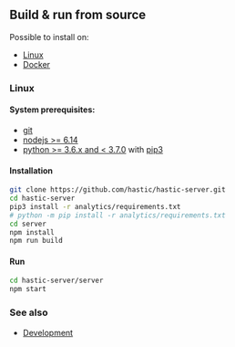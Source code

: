 ## Build & run from source 

Possible to install on:

* [Linux](#linux)
* [Docker](#docker)

### Linux

#### System prerequisites:

* [git](https://git-scm.com/download/linux)
* [nodejs >= 6.14](https://nodejs.org/en/download/package-manager/#debian-and-ubuntu-based-linux-distributions)
* [python >= 3.6.х and < 3.7.0](https://www.python.org/downloads/) with [pip3](https://packaging.python.org/guides/installing-using-linux-tools/#installing-pip-setuptools-wheel-with-linux-package-managers)

#### Installation
```bash
git clone https://github.com/hastic/hastic-server.git
cd hastic-server
pip3 install -r analytics/requirements.txt
# python -m pip install -r analytics/requirements.txt
cd server
npm install
npm run build
```

#### Run
```bash
cd hastic-server/server
npm start
```

### See also 

* [Development](https://github.com/hastic/hastic-server/wiki/Development-mode)